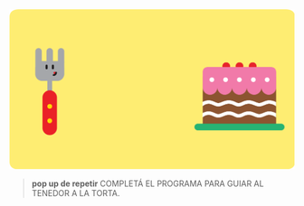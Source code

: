 <div class="mu-kindergarten-context-image-slides">
  <img src="https://raw.githubusercontent.com/MumukiProject/mumuki-guia-gobstones-primeros-programas-kinder/master/assets/escena_torta_1604602898598.svg" alt="El tenedor va a la torta" class="active">
</div>

<gs-toolbox toolbox-url="https://gobstones.runners.mumuki.io/assets/toolbox/kindergarten-full.xml"></gs-toolbox>

<gs-attire attire-url="https://raw.githubusercontent.com/MumukiProject/mumuki-guia-gobstones-primeros-programas-kinder/master/assets/attires/config_1604611351002.json"></gs-attire>

> **pop up de repetir** COMPLETÁ EL PROGRAMA PARA GUIAR AL TENEDOR A LA TORTA.